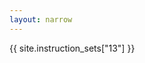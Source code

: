 ```yaml
---
layout: narrow
---
```


<div class="instruction-set" markdown="0">
  {{ site.instruction_sets["13"] }}
</div>
